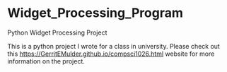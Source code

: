 # Widget_Processing_Program
Python Widget Processing Project

This is a python project I wrote for a class in university.
Please check out this https://GerritEMulder.github.io/compsci1026.html website for more information on the project.
